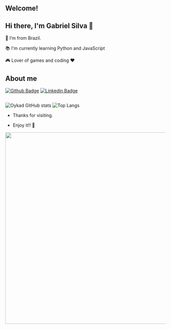 ## Welcome!

## Hi there, I'm Gabriel Silva 👋


:house_with_garden: I’m from Brazil.

:books: I'm currently learning Python and JavaScript

:video_game: Lover of games and coding :heart:

## About me
[![Github Badge](https://img.shields.io/badge/-Github-000?style=flat-square&logo=Github&logoColor=white&link=https://github.com/Oykad)](https://github.com/Oykad)
[![Linkedin Badge](https://img.shields.io/badge/-LinkedIn-blue?style=flat-square&logo=Linkedin&logoColor=white&link=https://www.linkedin.com/in/gabriel-silva-a28b86221/)]( https://www.linkedin.com/in/gabriel-silva-a28b86221/)

##

![Oykad GitHub stats](https://github.com/Oykad/github-stats/blob/master/generated/overview.svg)
![Top Langs](https://github.com/Oykad/github-stats/blob/master/generated/languages.svg)

- Thanks for visiting.

- Enjoy it!! :crocodile:

<img src=https://raw.githubusercontent.com/TheDudeThatCode/TheDudeThatCode/master/Assets/dino.gif width="600">

<!--
**Oykad/Oykad** is a ✨ _special_ ✨ repository because its `README.md` (this file) appears on your GitHub profile.

Here are some ideas to get you started:

- 🔭 I’m currently working on ...
- 🌱 I’m currently learning ...
- 👯 I’m looking to collaborate on ...
- 🤔 I’m looking for help with ...
- 💬 Ask me about ...
- 📫 How to reach me: ...
- 😄 Pronouns: ...
- ⚡ Fun fact: ...
-->
